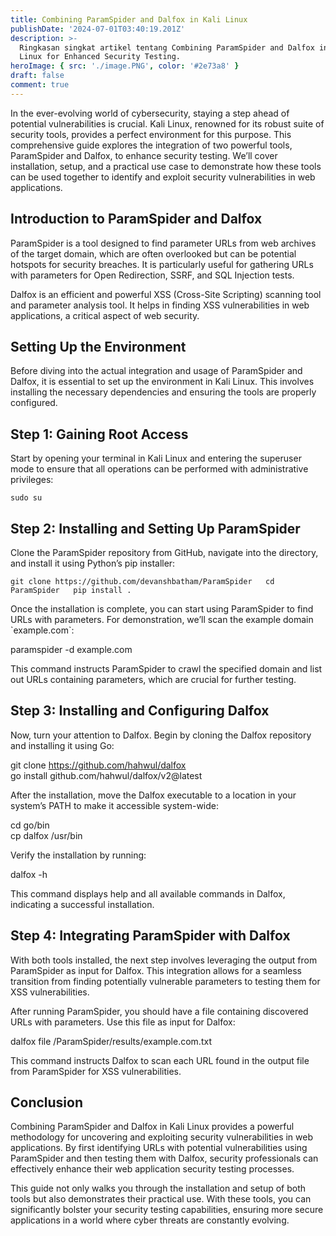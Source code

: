 ```yaml
---
title: Combining ParamSpider and Dalfox in Kali Linux
publishDate: '2024-07-01T03:40:19.201Z'
description: >-
  Ringkasan singkat artikel tentang Combining ParamSpider and Dalfox in Kali
  Linux for Enhanced Security Testing.
heroImage: { src: './image.PNG', color: '#2e73a8' }
draft: false
comment: true
---
```

In the ever-evolving world of cybersecurity, staying a step ahead of potential vulnerabilities is crucial. Kali Linux, renowned for its robust suite of security tools, provides a perfect environment for this purpose. This comprehensive guide explores the integration of two powerful tools, ParamSpider and Dalfox, to enhance security testing. We’ll cover installation, setup, and a practical use case to demonstrate how these tools can be used together to identify and exploit security vulnerabilities in web applications.

## Introduction to ParamSpider and Dalfox

ParamSpider is a tool designed to find parameter URLs from web archives of the target domain, which are often overlooked but can be potential hotspots for security breaches. It is particularly useful for gathering URLs with parameters for Open Redirection, SSRF, and SQL Injection tests.

Dalfox is an efficient and powerful XSS (Cross-Site Scripting) scanning tool and parameter analysis tool. It helps in finding XSS vulnerabilities in web applications, a critical aspect of web security.

## Setting Up the Environment

Before diving into the actual integration and usage of ParamSpider and Dalfox, it is essential to set up the environment in Kali Linux. This involves installing the necessary dependencies and ensuring the tools are properly configured.

## Step 1: Gaining Root Access

Start by opening your terminal in Kali Linux and entering the superuser mode to ensure that all operations can be performed with administrative privileges:

```sudo su```

## Step 2: Installing and Setting Up ParamSpider

Clone the ParamSpider repository from GitHub, navigate into the directory, and install it using Python’s pip installer:

`git clone https://github.com/devanshbatham/ParamSpider  
cd ParamSpider  
pip install .`

Once the installation is complete, you can start using ParamSpider to find URLs with parameters. For demonstration, we’ll scan the example domain \`example.com\`:

paramspider -d example.com

This command instructs ParamSpider to crawl the specified domain and list out URLs containing parameters, which are crucial for further testing.

## Step 3: Installing and Configuring Dalfox

Now, turn your attention to Dalfox. Begin by cloning the Dalfox repository and installing it using Go:

git clone https://github.com/hahwul/dalfox  
go install github.com/hahwul/dalfox/v2@latest

After the installation, move the Dalfox executable to a location in your system’s PATH to make it accessible system-wide:

cd go/bin  
cp dalfox /usr/bin

Verify the installation by running:

dalfox -h

This command displays help and all available commands in Dalfox, indicating a successful installation.

## Step 4: Integrating ParamSpider with Dalfox

With both tools installed, the next step involves leveraging the output from ParamSpider as input for Dalfox. This integration allows for a seamless transition from finding potentially vulnerable parameters to testing them for XSS vulnerabilities.

After running ParamSpider, you should have a file containing discovered URLs with parameters. Use this file as input for Dalfox:

dalfox file /ParamSpider/results/example.com.txt

This command instructs Dalfox to scan each URL found in the output file from ParamSpider for XSS vulnerabilities.

## Conclusion

Combining ParamSpider and Dalfox in Kali Linux provides a powerful methodology for uncovering and exploiting security vulnerabilities in web applications. By first identifying URLs with potential vulnerabilities using ParamSpider and then testing them with Dalfox, security professionals can effectively enhance their web application security testing processes.

This guide not only walks you through the installation and setup of both tools but also demonstrates their practical use. With these tools, you can significantly bolster your security testing capabilities, ensuring more secure applications in a world where cyber threats are constantly evolving.
